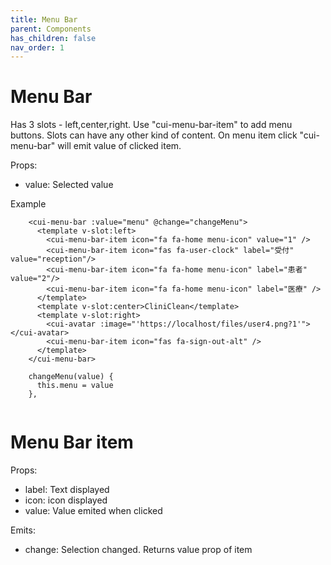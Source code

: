 ```yaml
---
title: Menu Bar
parent: Components
has_children: false
nav_order: 1
---
```


# Menu Bar

Has 3 slots - left,center,right.
Use "cui-menu-bar-item" to add menu buttons.
Slots can have any other kind of content.
On menu item click "cui-menu-bar" will emit value of clicked item.

Props:

- value: Selected value

Example
```
    <cui-menu-bar :value="menu" @change="changeMenu">
      <template v-slot:left>
        <cui-menu-bar-item icon="fa fa-home menu-icon" value="1" />
        <cui-menu-bar-item icon="fas fa-user-clock" label="受付" value="reception"/>
        <cui-menu-bar-item icon="fa fa-home menu-icon" label="患者" value="2"/>
        <cui-menu-bar-item icon="fa fa-home menu-icon" label="医療" />
      </template>
      <template v-slot:center>CliniClean</template>
      <template v-slot:right>
        <cui-avatar :image="'https://localhost/files/user4.png?1'"></cui-avatar>
        <cui-menu-bar-item icon="fas fa-sign-out-alt" />
      </template>
    </cui-menu-bar>

    changeMenu(value) {
      this.menu = value
    },


```
# Menu Bar item

Props:
- label: Text displayed
- icon: icon displayed
- value: Value emited when clicked

Emits:
- change: Selection changed. Returns value prop of item